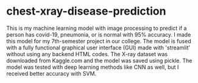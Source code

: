 # chest-xray-disease-prediction

This is my machine learning model with image processing to predict if a person has covid-19, pneumonia, or is normal with 95% accuracy.
I made this model for my 7th-semester project in our college. The model is fused with a fully functional graphical user interface (GUI) made with 'streamlit' without using any backend HTML codes.
The X-ray dataset was downloaded from Kaggle.com and the model was saved using pickle.
The model was tested with deep learning methods like CNN as well, but I received better accuracy with SVM.
